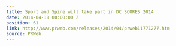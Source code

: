 ```yaml
---
title: Sport and Spine will take part in DC SCORES 2014
date: 2014-04-18 00:00:00 Z
position: 61
link: http://www.prweb.com/releases/2014/04/prweb11771277.htm
source: PRWeb
---
```


